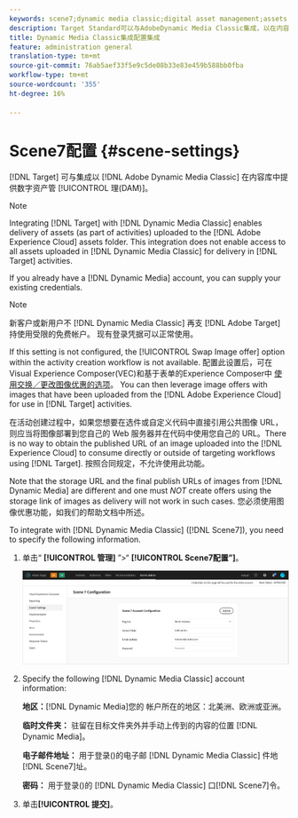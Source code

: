 ```yaml
---
keywords: scene7;dynamic media classic;digital asset management;assets;dam;content library
description: Target Standard可以与AdobeDynamic Media Classic集成，以在内容库中提供数字资产管理(DAM)。
title: Dynamic Media Classic集成配置集成
feature: administration general
translation-type: tm+mt
source-git-commit: 76ab5aef33f5e9c5de08b33e83e459b588bb0fba
workflow-type: tm+mt
source-wordcount: '355'
ht-degree: 16%

---
```



# Scene7配置 {#scene-settings}

[!DNL Target] 可与集成以 [!DNL Adobe Dynamic Media Classic] 在内容库中提供数字资产管 [!UICONTROL 理(DAM)]。

>[!NOTE]
>
>Integrating [!DNL Target] with [!DNL Dynamic Media Classic] enables delivery of assets (as part of activities) uploaded to the [!DNL Adobe Experience Cloud] assets folder. This integration does not enable access to all assets uploaded in [!DNL Dynamic Media Classic] for delivery in [!DNL Target] activities.

If you already have a [!DNL Dynamic Media] account, you can supply your existing credentials.

>[!NOTE]
>
>新客户或新用户不 [!DNL Dynamic Media Classic] 再支 [!DNL Adobe Target] 持使用受限的免费帐户。 现有登录凭据可以正常使用。

If this setting is not configured, the [!UICONTROL Swap Image offer] option within the activity creation workflow is not available. 配置此设置后，可在Visual Experience Composer(VEC)和基于表单的Experience Composer中 [使用交换／更改图像优惠的选项](/help/c-experiences/experiences.md#concept_A2E10F6AFB3D4AEAB6951EE14688848D)。 You can then leverage image offers with images that have been uploaded from the [!DNL Adobe Experience Cloud] for use in [!DNL Target] activities.

在活动创建过程中，如果您想要在选件或自定义代码中直接引用公共图像 URL，则应当将图像部署到您自己的 Web 服务器并在代码中使用您自己的 URL。There is no way to obtain the published URL of an image uploaded into the [!DNL Experience Cloud] to consume directly or outside of targeting workflows using [!DNL Target]. 按照合同规定，不允许使用此功能。

Note that the storage URL and the final publish URLs of images from [!DNL Dynamic Media] are different and one must *NOT* create offers using the storage link of images as delivery will not work in such cases. 您必须使用图像优惠功能，如我们的帮助文档中所述。

To integrate with [!DNL Dynamic Media Classic] ([!DNL Scene7]), you need to specify the following information.

1. 单击“ **[!UICONTROL 管理]** ”>“ **[!UICONTROL Scene7配置”]**。

   ![Scene7页面](/help/administrating-target/assets/scene7.png)

1. Specify the following [!DNL Dynamic Media Classic] account information:

   **地区：**[!DNL Dynamic Media]您的 帐户所在的地区：北美洲、欧洲或亚洲。

   **临时文件夹：** 驻留在目标文件夹外并手动上传到的内容的位置 [!DNL Dynamic Media]。

   **电子邮件地址：** 用于登录()的电子邮 [!DNL Dynamic Media Classic] 件地[!DNL Scene7]址。

   **密码：** 用于登录()的 [!DNL Dynamic Media Classic] 口[!DNL Scene7]令。

1. 单击&#x200B;**[!UICONTROL 提交]**。
